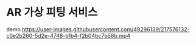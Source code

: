 # AR 가상 피팅 서비스 


demo
https://user-images.githubusercontent.com/49296139/217576132-c0e2b260-5d2e-4748-b1b4-f2b04bc7b58b.mp4 
